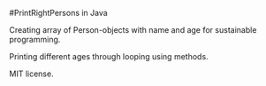 #PrintRightPersons in Java

Creating array of Person-objects with name and age for sustainable programming.

Printing different ages through looping using methods.


MIT license.
